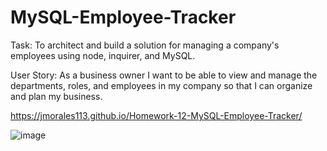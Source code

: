 # MySQL-Employee-Tracker

Task: To architect and build a solution for managing a company's employees using node, inquirer, and MySQL.

User Story: As a business owner I want to be able to view and manage the departments, roles, and employees in my company so that I can organize and plan my business.

https://jmorales113.github.io/Homework-12-MySQL-Employee-Tracker/

![image](https://user-images.githubusercontent.com/57970306/77828292-baa6e200-70d7-11ea-84e1-cfc903a3a8f0.png)
